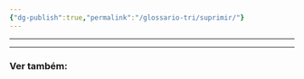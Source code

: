 ```yaml
---
{"dg-publish":true,"permalink":"/glossario-tri/suprimir/"}
---
```


---










----

### Ver também:




